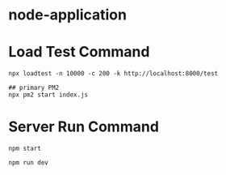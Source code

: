 # node-application





# Load Test Command
``` 
npx loadtest -n 10000 -c 200 -k http://localhost:8000/test 

## primary PM2
npx pm2 start index.js
```

# Server Run Command
``` 
npm start

``` 
    npm run dev
```
```